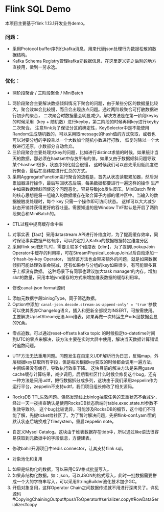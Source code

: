 # Flink SQL Demo

本项目主要基于flink 1.13.1开发业务demo。


### 问题：

- 采用Protocol buffer序列化kafka消息，用来代替json处理行为数据松散的数据结构。
- Kafka Schema Registry管理kafka元数据信息，在这里定义完之后别的地方直接用，做到一劳永逸。



### 优化：

- 两阶段聚合 / 三阶段聚合 / MiniBatch
1. 两阶段聚合主要解决数据倾斜情况下聚合的问题，由于某些分区的数据量比较大，聚合效率会比较慢，而且会出现热点问题。通过两阶段聚合可打散数据进行初步的聚合，
   二次聚合时数据量会明显减少。解决方法是在第一阶段keyby的时候采用（key + 随机数）进行keyby，第二阶段的时候再用key进行keyby二次聚合。
   注意flink为了保证分区的确定性，KeySelector中是不能使用Random生成随机数的，可以采用取message的hash值的方式获取，或者也可以对要分组的字段乘以一个大数加个随机小数进行打散，
   恢复时除以一个大数进行还原，小数部分自动舍弃。
2. 三阶段聚合主要处理大key的问题，比如进行distinct求值的时候，如果统计当天的数据，那必须在hastset中存放所有的值，如果又由于数据倾斜问题导致某个hashset很多，状态序列化就会很慢，
   这时候我们可以首先采用低纬度进行聚合，最后在高纬度进行汇总的方式。
3. 采用AggregateFunction进行聚合的流程是，首先从状态读取累加器，然后对累加器进行操作，最后写回状态后端，每条数据都要进行一遍这样的操作
   生产中如果数据倾斜回使这个问题恶化，容易导致job发生反压。MiniBatch 聚合的核心思想是将一组输入的数据缓存在聚合算子内部的缓冲区中。当输入的数据被触发处理时，每个 key 只需一个操作即可访问状态。
   这样可以大大减少状态开销并获得更好的吞吐量。需要知道的是Window TVF默认是开启了两阶段聚合和MiniBatch的。
   
- ETL过程中提高缓存命中率
1. 对事实表【fact】采用datastream API进行补维度时，为了提高缓存效率，同时保证事实数据严格有序，可以约定打入Kafka的数据根据特定维度分区
2. 采用flink sql做ETL时，需要关联多个维度表【dim】，为了提到LookupJoin Operator中缓存的利用率，可在StreamPhysicalLookupJoin以后自动添加一个hash-by-key Operator，
   当然该方法也会带来额外的问题，就是如果数据倾斜可能处理效率会锐减，还有如果参与分组的key如果很少，有可能很多算子上都没有数据。
   这种场景下有同事也建议加大task manager的内存，增加slot的数量，采用本地jvm缓存的方式来增加维表数据的缓存利用率。
   
- 修改canal-json format源码
1. 添加元数据字段binlogType，同于筛选数据。
2. Option中添加`'canal-json.decode.stream-as-append-only' = 'true'`参数可以使其丢弃Changelog语义，插入和更新全部视为INSERT，可按需使用。主要解决UpsetStream无法Join维表，如果再做一次转运生产ods层数据会显的冗余。

- 零点追数。可以通过reset-offsets kafka topic 的时候指定to-datetime时间到UTC的零点来解决，该方法主要在实时大屏中使用，解决当天数据计算错误时追数问题。
  
- UTF方法无法重用问题。问题发生在自定义UDF解析行为日志，反悔map，外层根据key获取所有字段，但是每次根据key获取的时候都会调用一遍方法，中间结果没有缓存，导致执行效率下降。
  这块目前的解决方法是采用guava cache缓存计算结果，减少调用，后期看社区什么时候会修复这个bug，还有一种方法是采用udtf，把行数据拆分成多列，这块由于我们采用zeppelin作为运行平台，zeppelin不支持udtf，我们项目组长修改了相关源码。

- RocksDB TTL失效问题。偶然发现线上binlog抽取任务的去重状态不会减少，经过一天一夜排查确认是使用RocksDB状态后端时table.exec.state.ttl参数不生效导致的。
  这个bug比较诡异，可能涉及RocksDB的细节，这个咱们不可能了解，先提ticket给社区了。为了暂时解决问题，先把flink-conf.yaml里的默认状态后端换成了filesystem，重启zeppelin note。
  
- 自定义Mysql Catalog。这块由于维表数据存在tidb中，所以通过like语法很容易获取到元数据中的字段信息，方便建表。

- 修改bahir开源项目中redis connector，让其支持flink sql。

- 对象池化和复用
1. 如果是结构化的数据，可以采用CSV格式批量写入。
2. 如果非结构化数据，如：json，可以JSON的格式写入，此时一批数据需要拼成一个大的字符串写入，可以采用StringBuilder池化技术加少GC。
3. 开启对象复用，这样Operator Chain之间数据传递就不用进行深拷贝了。详见源码#CopyingChainingOutput#pushToOperator#serializer.copy#RowDataSerializer#copy